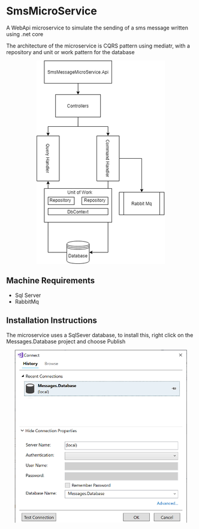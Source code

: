 # SmsMicroService
A WebApi microservice to simulate the sending of a sms message written using .net core 

The architecture of the microservice is CQRS pattern using mediatr, with a repository and unit or work pattern for the database

<p align="center">
  <img src="sms2.png">
</p>

## Machine Requirements
- Sql Server
- RabbitMq

## Installation Instructions

The microservice uses a SqlSever database, to install this, right click on the Messages.Database project and choose Publish

<p align="center">
  <img src="dbconnect.png">
</p>
